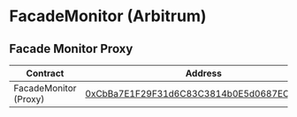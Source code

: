 # FacadeMonitor (Arbitrum)

## Facade Monitor Proxy

| Contract              | Address                                                                                                              |
| --------------------- | -------------------------------------------------------------------------------------------------------------------- |
| FacadeMonitor (Proxy) | [0xCbBa7E1F29F31d6C83C3814b0E5d0687EC7Df177](https://arbiscan.io/address/0xCbBa7E1F29F31d6C83C3814b0E5d0687EC7Df177) |
